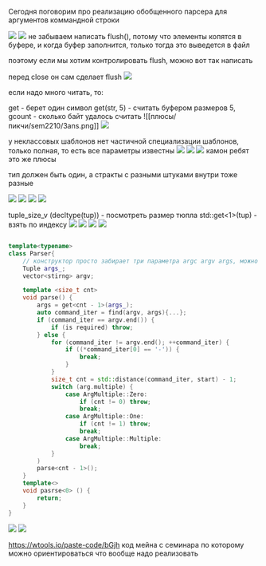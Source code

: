 Сегодня поговорим про реализацию обобщенного парсера для аргументов коммандной строки

![](../пикчи/sem2210/1.png)
![](../пикчи/sem2210/2.png)
не забываем написать flush(), потому что элементы копятся в буфере, и когда буфер заполнится, только тогда это выведется в файл

поэтому если мы хотим контролировать flush, можно вот так написать

перед close он сам сделает flush
![](../пикчи/sem2210/3.png)

если надо много читать, то:

get - берет один символ
get(str, 5) - считать буфером размеров 5, gcount - сколько байт удалось считать
![[плюсы/пикчи/sem2210/3ans.png]]
![](../пикчи/sem2210/4.png)

у неклассовых шаблонов нет частичной специализации шаблонов, только полная, то есть все параметры известны
![](../пикчи/sem2210/4ans.png)
![](../пикчи/sem2210/5.png)
![](../пикчи/sem2210/5ans.png)
камон ребят это же плюсы

тип должен быть один, а стракты с разными штуками внутри тоже разные


![](../пикчи/sem2210/6.png)
![](../пикчи/sem2210/6ans.png)
![](../пикчи/sem2210/7.png)
![](../пикчи/sem2210/7ans.png)

tuple_size_v (decltype(tup)) - посмотреть размер тюпла
std::get<1>(tup) - взять по индексу
![](../пикчи/sem2210/8.png)
![](../пикчи/sem2210/8ans.png)
![](../пикчи/sem2210/9.png)
![](../пикчи/sem2210/10.png)
```cpp

template<typename>
class Parser{
	// конструктор просто забирает три параметра argc argv args, можно облегчить задачу, к примеру, хранить argv в стригах
	Tuple args_;
	vector<stirng> argv;

	template <size_t cnt>
	void parse() {
		args = get<cnt - 1>(args_);
		auto command_iter = find(argv, args){...};
		if (command_iter == argv.end()) {
			if (is required) throw;
		} else {
			for (command_iter != argv.end(); ++command_iter) {
				if ((*command_iter[0] == '-')) {
					break;
				}
			}
			size_t cnt = std::distance(command_iter, start) - 1;
			switch (arg.multiple) {
				case ArgMultiple::Zero:
					if (cnt != 0) throw;
					break;
				case ArgMultiple::One:
					if (cnt != 1) throw;
					break;
				case ArgMultiple::Multiple:
					break;
 			}
		)
		parse<cnt - 1>();
	}
	template<>
	void pasrse<0> () {
		return;
	}
}
```
![](../пикчи/sem2210/11.png)
![](../пикчи/sem2210/12.png)

https://wtools.io/paste-code/bGjh
код мейна с семинара по которому можно ориентироваться что вообще надо реализовать